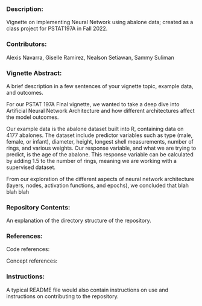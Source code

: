 ### Description:

Vignette on implementing Neural Network using abalone data; created as a class project for PSTAT197A in Fall 2022.

### Contributors:

Alexis Navarra, Giselle Ramirez, Nealson Setiawan, Sammy Suliman

### Vignette Abstract:

A brief description in a few sentences of your vignette topic, example data, and outcomes.

For our PSTAT 197A Final vignette, we wanted to take a deep dive into Artificial Neural Network Architecture and how different architectures affect the model outcomes.

Our example data is the abalone dataset built into R, containing data on 4177 abalones. The dataset include predictor variables such as type (male, female, or infant), diameter, height, longest shell measurements, number of rings, and various weights. Our response variable, and what we are trying to predict, is the age of the abalone. This response variable can be calculated by adding 1.5 to the number of rings, meaning we are working with a supervised dataset.

From our exploration of the different aspects of neural network architecture (layers, nodes, activation functions, and epochs), we concluded that blah blah blah

### Repository Contents:

An explanation of the directory structure of the repository.

### References:

Code references:

Concept references:

### Instructions:

A typical README file would also contain instructions on use and instructions on contributing to the repository.
